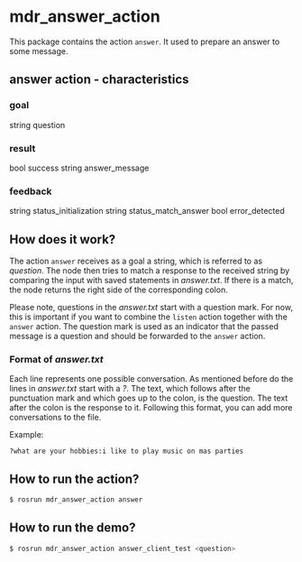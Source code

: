 # mdr_answer_action
This package contains the action `answer`. It used to prepare an answer to some message.

## answer action - characteristics
### goal
string question

### result
bool success
string answer_message

### feedback
string status_initialization
string status_match_answer
bool error_detected

## How does it work?
The action `answer` receives as a goal a string, which is referred to as _question_. The node then tries to match a response to the received string by comparing the input with saved statements in _answer.txt_. If there is a match, the node returns the right side of the corresponding colon. 

Please note, questions in the _answer.txt_ start with a question mark. For now, this is important if you want to combine the `listen` action together with the `answer` action. The question mark is used as an indicator that the passed message is a question and should be forwarded to the `answer` action.

### Format of _answer.txt_
Each line represents one possible conversation. As mentioned before do the lines in _answer.txt_ start with a _?_. The text, which follows after the punctuation mark and which goes up to the colon, is the question. The text after the colon is the response to it. Following this format, you can add more conversations to the file.

Example:
```
?what are your hobbies:i like to play music on mas parties
```

## How to run the action?

```bash
$ rosrun mdr_answer_action answer
```
    
## How to run the demo?

```bash
$ rosrun mdr_answer_action answer_client_test <question>
```
